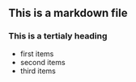 ## This is a markdown file
### This is a tertialy heading
* first items
* second items
* third items


